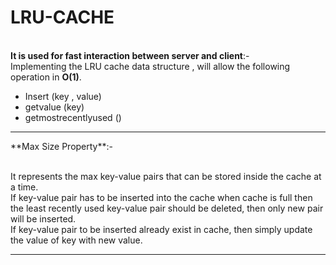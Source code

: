 # LRU-CACHE
<br>**It is used for fast interaction between server and client**:-<br> Implementing the LRU cache data structure , will allow the following operation in **O(1)**.<br>
<ul>
<li>Insert (key , value) </li>
<li>getvalue (key) </li>
<li>getmostrecentlyused () </li>
</ul><hr>
**Max Size Property**:-

<br> It represents the max key-value pairs that can be stored inside the cache at a time. <br> If key-value pair has to be inserted into the cache when cache is full then the least recently used key-value pair should be deleted, then only new pair will be inserted.<br> If key-value pair to be inserted already exist in cache, then simply update the value of key with new value.<hr> 
